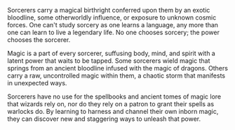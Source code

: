 Sorcerers carry a magical birthright conferred
upon them by an exotic bloodline, some otherworldly
influence, or exposure to unknown cosmic forces.
One can't study sorcery as one learns a language, any
more than one can learn to live a legendary life. No one
chooses sorcery; the power chooses the sorcerer.

Magic is a part of every sorcerer, suffusing body, mind,
and spirit with a latent power that waits to be tapped.
Some sorcerers wield magic that springs from an
ancient bloodline infused with the magic of dragons.
Others carry a raw, uncontrolled magic within them,
a chaotic storm that manifests in unexpected ways.

Sorcerers have no use for the spellbooks and ancient
tomes of magic lore that wizards rely on, nor do they
rely on a patron to grant their spells as warlocks do.
By learning to harness and channel their own inborn
magic, they can discover new and staggering ways
to unleash that power.


